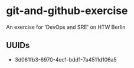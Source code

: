 # git-and-github-exercise
An exercise for 'DevOps and SRE' on HTW Berlin

## UUIDs
- 3d061fb3-6970-4ec1-bdd1-7a4511d106a5
